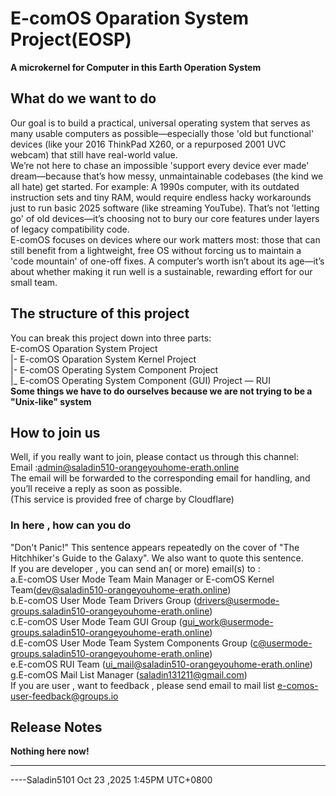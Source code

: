# E-comOS Oparation System Project(EOSP)
**A microkernel for Computer in this Earth Operation System**
## What do we want to do 
Our goal is to build a practical, universal operating system that serves as many usable computers as possible—especially those 'old but functional' devices (like your 2016 ThinkPad X260, or a repurposed 2001 UVC webcam) that still have real-world value.<br>
We’re not here to chase an impossible 'support every device ever made' dream—because that’s how messy, unmaintainable codebases (the kind we all hate) get started. For example: A 1990s computer, with its outdated instruction sets and tiny RAM, would require endless hacky workarounds just to run basic 2025 software (like streaming YouTube). That’s not 'letting go' of old devices—it’s choosing not to bury our core features under layers of legacy compatibility code.<br>
E-comOS focuses on devices where our work matters most: those that can still benefit from a lightweight, free OS without forcing us to maintain a 'code mountain' of one-off fixes. A computer’s worth isn’t about its age—it’s about whether making it run well is a sustainable, rewarding effort for our small team.<br>
## The structure of this project
You can break this project down into three parts:<br>
 E-comOS Oparation System Project<br>
|- E-comOS Oparation System Kernel Project<br>
|- E-comOS Operating System Component Project<br>
|_ E-comOS Operating System Component (GUI) Project — RUI<br>
**Some things we have to do ourselves because we are not trying to be a "Unix-like" system**
## How to join us
Well, if you really want to join, please contact us through this channel:<br>
Email :admin@saladin510-orangeyouhome-erath.online<br>
The email will be forwarded to the corresponding email for handling, and you’ll receive a reply as soon as possible.<br>
(This service is provided free of charge by Cloudflare)
### In here , how can you do
"Don't Panic!" This sentence appears repeatedly on the cover of "The Hitchhiker's Guide to the Galaxy". We also want to quote this sentence.<br>
If you are developer , you can send an( or more) email(s) to :<br>
a.E-comOS User Mode Team Main Manager or E-comOS Kernel Team(dev@saladin510-orangeyouhome-erath.online)<br>
b.E-comOS User Mode Team Drivers Group (drivers@usermode-groups.saladin510-orangeyouhome-erath.online)<br>
c.E-comOS User Mode Team GUI Group (gui_work@usermode-groups.saladin510-orangeyouhome-erath.online)<br>
d.E-comOS User Mode Team System Components Group (c@usermode-groups.saladin510-orangeyouhome-erath.online)<br>
e.E-comOS RUI Team (ui_mail@saladin510-orangeyouhome-erath.online)<br>
g.E-comOS Mail List Manager (saladin131211@gmail.com)<br>
If you are user , want to feedback , please send email to mail list <e-comos-user-feedback@groups.io>
## Release Notes
**Nothing here now!** <br>

-----------------------------------------------------

----Saladin5101 Oct 23 ,2025 1:45PM UTC+0800

